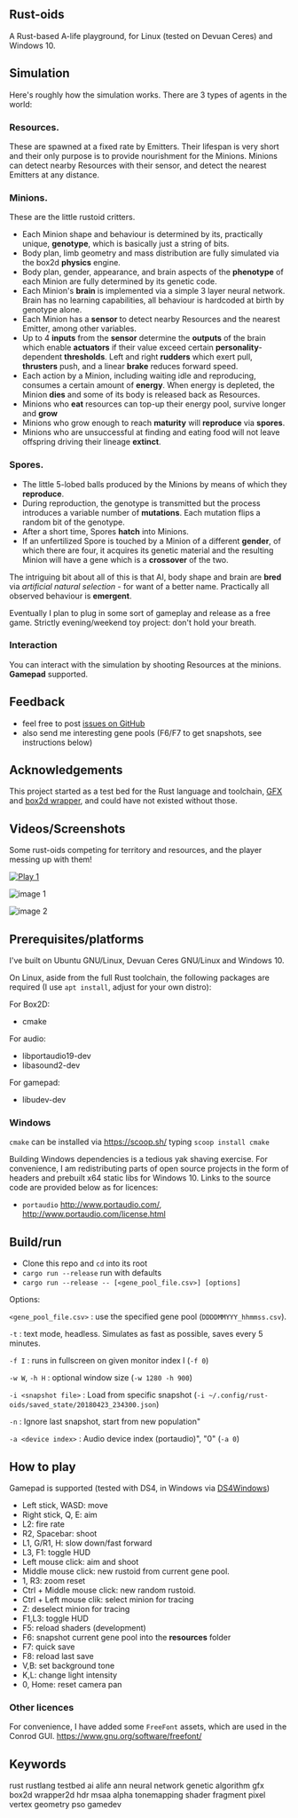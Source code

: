 
## Rust-oids

A Rust-based A-life playground, for Linux (tested on Devuan Ceres) and Windows 10.

## Simulation

Here's roughly how the simulation works. There are 3 types of agents in the world:

### Resources. 
These are spawned at a fixed rate by Emitters. Their lifespan is very short and their only purpose is to provide nourishment for the Minions. Minions can detect nearby Resources with their sensor, and detect the nearest Emitters at any distance.

### Minions. 
These are the little rustoid critters.
- Each Minion shape and behaviour is determined by its, practically unique, **genotype**, which is basically just a string of bits.
- Body plan, limb geometry and mass distribution are fully simulated via the box2d **physics** engine.
- Body plan, gender, appearance, and brain aspects of the **phenotype** of each Minion are fully determined by its genetic code.
- Each Minion's **brain** is implemented via a simple 3 layer neural network. Brain has no learning capabilities, all behaviour is hardcoded at birth by genotype alone.
- Each Minion has a **sensor** to detect nearby Resources and the nearest Emitter, among other variables.
- Up to 4 **inputs** from the **sensor** determine the **outputs** of the brain which enable **actuators** if their value exceed certain **personality**-dependent **thresholds**. Left and right **rudders** which exert pull, **thrusters** push, and a linear **brake** reduces forward speed.
- Each action by a Minion, including waiting idle and reproducing, consumes a certain amount of **energy**. When energy is depleted, the Minion **dies** and some of its body is released back as Resources.
- Minions who **eat** resources can top-up their energy pool, survive longer and **grow**
- Minions who grow enough to reach **maturity** will **reproduce** via **spores**.
- Minions who are unsuccessful at finding and eating food will not leave offspring driving their lineage **extinct**. 

### Spores.
- The little 5-lobed balls produced by the Minions by means of which they **reproduce**.
- During reproduction, the genotype is transmitted but the process introduces a variable number of **mutations**. Each mutation flips a random bit of the genotype.
- After a short time, Spores **hatch** into Minions.
- If an unfertilized Spore is touched by a Minion of a different **gender**, of which there are four, it acquires its genetic material and the resulting Minion will have a gene which is a **crossover** of the two.

The intriguing bit about all of this is that AI, body shape and brain are **bred** via *artificial natural selection* - for want of a better name. Practically all observed behaviour is **emergent**.

Eventually I plan to plug in some sort of gameplay and release as a free game. Strictly evening/weekend toy project: don't hold your breath.

### Interaction

You can interact with the simulation by shooting Resources at the minions. **Gamepad** supported.

## Feedback
- feel free to post [issues on GitHub](https://github.com/itadinanta/rust-oids/issues)
- also send me interesting gene pools (F6/F7 to get snapshots, see instructions below)

## Acknowledgements

This project started as a test bed for the Rust language and toolchain, [GFX](https://github.com/gfx-rs/gfx) and [box2d wrapper](https://github.com/Bastacyclop/rust_box2d), and could have not existed without those.

## Videos/Screenshots

Some rust-oids competing for territory and resources, and the player messing up with them!

[![Play 1](https://i.ytimg.com/vi/_854pBbodps/0.jpg)](https://youtu.be/_854pBbodps "Click to watch video")

![image 1](img/capture_0551.png)

![image 2](img/capture_1058.png)

## Prerequisites/platforms

I've built on Ubuntu GNU/Linux, Devuan Ceres GNU/Linux and Windows 10.

On Linux, aside from the full Rust toolchain, the following packages are required (I use `apt install`, adjust for your own distro):

For Box2D:

- cmake

For audio:

- libportaudio19-dev
- libasound2-dev

For gamepad:

- libudev-dev

### Windows

`cmake` can be installed via https://scoop.sh/ typing `scoop install cmake`

Building Windows dependencies is a tedious yak shaving exercise. For convenience, I am redistributing parts of open source projects in the form of headers and prebuilt x64 static libs for Windows 10.
Links to the source code are provided below as for licences:

- `portaudio` http://www.portaudio.com/, http://www.portaudio.com/license.html

## Build/run

- Clone this repo and ```cd``` into its root
- ```cargo run --release``` run with defaults
- ```cargo run --release -- [<gene_pool_file.csv>] [options]``` 

Options:

`<gene_pool_file.csv>`
:  use the specified gene pool (`DDDDMMYYY_hhmmss.csv`).

`-t`
:  text mode, headless. Simulates as fast as possible, saves every 5 minutes. 

`-f I`
:  runs in fullscreen on given monitor index I (`-f 0`)

`-w W`, `-h H`
:  optional window size (`-w 1280 -h 900`)

`-i <snapshot file>`
:  Load from specific snapshot (`-i ~/.config/rust-oids/saved_state/20180423_234300.json`)

`-n`
:  Ignore last snapshot, start from new population"

`-a <device index>`
:  Audio device index (portaudio)", "0" (`-a 0`)


## How to play

Gamepad is supported (tested with DS4, in Windows via [DS4Windows](http://ds4windows.com/))

- Left stick, WASD: move
- Right stick, Q, E: aim
- L2: fire rate
- R2, Spacebar: shoot
- L1, G/R1, H: slow down/fast forward
- L3, F1: toggle HUD
- Left mouse click: aim and shoot
- Middle mouse click: new rustoid from current gene pool.
- 1, R3: zoom reset
- Ctrl + Middle mouse click: new random rustoid.
- Ctrl + Left mouse clik: select minion for tracing
- Z: deselect minion for tracing
- F1,L3: toggle HUD
- F5: reload shaders (development)
- F6: snapshot current gene pool into the **resources** folder
- F7: quick save
- F8: reload last save
- V,B: set background tone
- K,L: change light intensity
- 0, Home: reset camera pan

### Other licences

For convenience, I have added some `FreeFont` assets, which are used in the Conrod GUI.
https://www.gnu.org/software/freefont/

## Keywords

rust rustlang testbed ai alife ann neural network genetic algorithm gfx box2d wrapper2d hdr msaa alpha tonemapping shader fragment pixel vertex geometry pso gamedev
